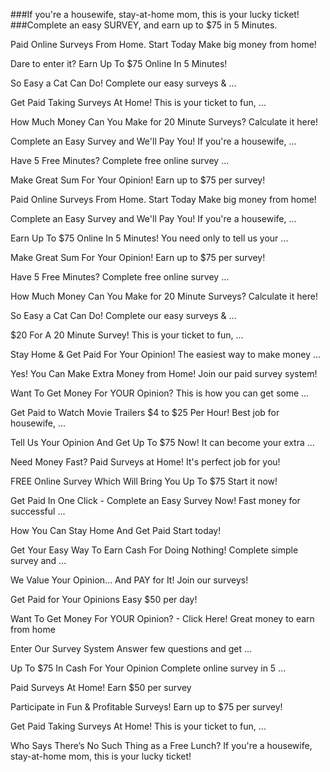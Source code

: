 ###If you're a housewife, stay-at-home mom, this is your lucky ticket!
###Complete an easy SURVEY, and earn up to $75 in 5 Minutes.

Paid Online Surveys From Home. Start Today
Make big money from home!

Dare to enter it?
Earn Up To $75 Online In 5 Minutes!

So Easy a Cat Can Do!
Complete our easy surveys & ...

Get Paid Taking Surveys At Home!
This is your ticket to fun, ...

How Much Money Can You Make for 20 Minute Surveys?
Calculate it here!

Complete an Easy Survey and We'll Pay You!
If you're a housewife, ...

Have 5 Free Minutes?
Complete free online survey ...

Make Great Sum For Your Opinion!
Earn up to $75 per survey!

Paid Online Surveys From Home. Start Today
Make big money from home!

Complete an Easy Survey and We'll Pay You!
If you're a housewife, ...

Earn Up To $75 Online In 5 Minutes!
You need only to tell us your ...

Make Great Sum For Your Opinion!
Earn up to $75 per survey!

Have 5 Free Minutes?
Complete free online survey ...

How Much Money Can You Make for 20 Minute Surveys?
Calculate it here!

So Easy a Cat Can Do!
Complete our easy surveys & ...

$20 For A 20 Minute Survey!
This is your ticket to fun, ...

Stay Home & Get Paid For Your Opinion!
The easiest way to make money ...

Yes! You Can Make Extra Money from Home!
Join our paid survey system!

Want To Get Money For YOUR Opinion?
This is how you can get some ...

Get Paid to Watch Movie Trailers $4 to $25 Per Hour!
Best job for housewife, ...

Tell Us Your Opinion And Get Up To $75 Now!
It can become your extra ...

Need Money Fast? Paid Surveys at Home!
It's perfect job for you!

FREE Online Survey Which Will Bring You Up To $75
Start it now!

Get Paid In One Click - Complete an Easy Survey Now!
Fast money for successful ...

How You Can Stay Home And Get Paid
Start today!

Get Your Easy Way To Earn Cash For Doing Nothing!
Complete simple survey and ...

We Value Your Opinion... And PAY for It!
Join our surveys!

Get Paid for Your Opinions
Easy $50 per day!

Want To Get Money For YOUR Opinion? - Click Here!
Great money to earn from home

Enter Our Survey System
Answer few questions and get ...

Up To $75 In Cash For Your Opinion
Complete online survey in 5 ...

Paid Surveys At Home!
Earn $50 per survey

Participate in Fun & Profitable Surveys!
Earn up to $75 per survey!

Get Paid Taking Surveys At Home!
This is your ticket to fun, ...


Who Says There’s No Such Thing as a Free Lunch?
If you're a housewife, stay-at-home mom, this is your lucky ticket!
